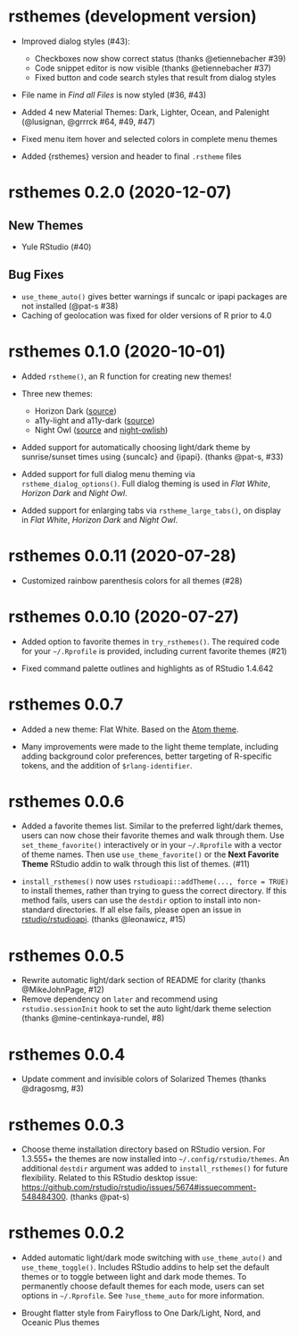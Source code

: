 # rsthemes (development version)

* Improved dialog styles (#43):
    * Checkboxes now show correct status (thanks @etiennebacher #39)
    * Code snippet editor is now visible (thanks @etiennebacher #37)
    * Fixed button and code search styles that result from dialog styles
    
* File name in _Find all Files_ is now styled (#36, #43)

* Added 4 new Material Themes: Dark, Lighter, Ocean, and Palenight 
  (@lusignan, @grrrck #64, #49, #47)
  
* Fixed menu item hover and selected colors in complete menu themes

* Added {rsthemes} version and header to final `.rstheme` files

# rsthemes 0.2.0 (2020-12-07)

## New Themes

* Yule RStudio (#40)

## Bug Fixes

* `use_theme_auto()` gives better warnings if suncalc or ipapi packages are not
  installed (@pat-s #38)
* Caching of geolocation was fixed for older versions of R prior to 4.0

# rsthemes 0.1.0 (2020-10-01)

* Added `rstheme()`, an R function for creating new themes!

* Three new themes:

  * Horizon Dark ([source](https://horizontheme.netlify.app/))
  * a11y-light and a11y-dark ([source](https://github.com/ericwbailey/a11y-syntax-highlighting))
  * Night Owl ([source](https://github.com/sdras/night-owl-vscode-theme) and [night-owlish](https://github.com/batpigandme/night-owlish))
  
* Added support for automatically choosing light/dark theme by sunrise/sunset
  times using {suncalc} and {ipapi}. (thanks @pat-s, #33)
  
* Added support for full dialog menu theming via `rstheme_dialog_options()`. 
  Full dialog theming is used in _Flat White_, _Horizon Dark_ and _Night Owl_.
  
* Added support for enlarging tabs via `rstheme_large_tabs()`, on display in
  _Flat White_, _Horizon Dark_ and _Night Owl_.

# rsthemes 0.0.11 (2020-07-28)

* Customized rainbow parenthesis colors for all themes (#28)

# rsthemes 0.0.10 (2020-07-27)

* Added option to favorite themes in `try_rsthemes()`. The required code for
  your `~/.Rprofile` is provided, including current favorite themes (#21)
  
* Fixed command palette outlines and highlights as of RStudio 1.4.642

# rsthemes 0.0.7

* Added a new theme: Flat White. Based on the [Atom theme](https://github.com/biletskyy/flatwhite-syntax).

* Many improvements were made to the light theme template,
  including adding background color preferences, better
  targeting of R-specific tokens, and the addition of
  `$rlang-identifier`.

# rsthemes 0.0.6

* Added a favorite themes list. Similar to the preferred light/dark themes,
  users can now chose their favorite themes and walk through them.
  Use `set_theme_favorite()` interactively or in your `~/.Rprofile` with a
  vector of theme names. Then use `use_theme_favorite()` or the **Next Favorite Theme**
  RStudio addin to walk through this list of themes. (#11)

* `install_rsthemes()` now uses `rstudioapi::addTheme(..., force = TRUE)` to
  install themes, rather than trying to guess the correct directory. If this
  method fails, users can use the `destdir` option to install into non-standard
  directories. If all else fails, please open an issue in 
  [rstudio/rstudioapi](https://github.com/rstudio/rstudioapi). (thanks @leonawicz, #15)

# rsthemes 0.0.5

* Rewrite automatic light/dark section of README for clarity (thanks @MikeJohnPage, #12)
* Remove dependency on `later` and recommend using `rstudio.sessionInit` hook to
  set the auto light/dark theme selection (thanks @mine-centinkaya-rundel, #8)

# rsthemes 0.0.4

* Update comment and invisible colors of Solarized Themes (thanks @dragosmg, #3)

# rsthemes 0.0.3

* Choose theme installation directory based on RStudio version. For 1.3.555+ the
  themes are now installed into `~/.config/rstudio/themes`. An additional
  `destdir` argument was added to `install_rsthemes()` for future flexibility.
  Related to this RStudio desktop issue: 
  https://github.com/rstudio/rstudio/issues/5674#issuecomment-548484300.
  (thanks @pat-s)

# rsthemes 0.0.2

* Added automatic light/dark mode switching with `use_theme_auto()` and
  `use_theme_toggle()`. Includes RStudio addins to help set the default themes
  or to toggle between light and dark mode themes. To permanently choose default
  themes for each mode, users can set options in `~/.Rprofile`. 
  See `?use_theme_auto` for more information.

* Brought flatter style from Fairyfloss to One Dark/Light, Nord, and Oceanic Plus themes
